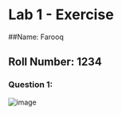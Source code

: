 # Lab 1 - Exercise

##Name: Farooq
## Roll Number: 1234

### Question 1:

![image](https://github.com/farooqNU/OSLabSpr23/assets/123715058/51c81b2f-4c43-4a7e-9aa9-a88f017b8e06)
